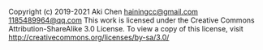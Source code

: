 Copyright (c) 2019-2021 Aki Chen <hainingcc@gmail.com> <1185489964@qq.com>
This work is licensed under the Creative Commons Attribution-ShareAlike 3.0 License.
To view a copy of this license, visit http://creativecommons.org/licenses/by-sa/3.0/
